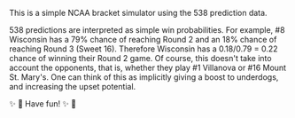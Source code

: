 This is a simple NCAA bracket simulator using the 538 prediction data.

538 predictions are interpreted as simple win probabilities.  For example,
\#8 Wisconsin has a 79% chance of reaching Round 2 and an 18% chance of reaching 
Round 3 (Sweet 16). Therefore Wisconsin has a 0.18/0.79 = 0.22 chance of winning 
their Round 2 game.  Of course, this doesn't take into account the opponents, that is,
whether they play \#1 Villanova or \#16 Mount St. Mary's. One can think of this as 
implicitly giving a boost to underdogs, and increasing the upset potential.


:sparkles: :basketball:   Have fun!   :sparkles: :basketball:
